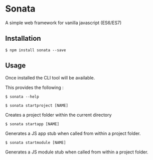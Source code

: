 Sonata
=========

A simple web framework for vanilla javascript (ES6/ES7)

## Installation

```
$ npm install sonata --save
```
    
## Usage

Once installed the CLI tool will be available. 

This provides the following : 

```
$ sonata --help
```


```
$ sonata startproject [NAME]
```

Creates a project folder within the current directory

```
$ sonata startapp [NAME]
```

Generates a JS app stub when called from within a project folder.

```
$ sonata startmodule [NAME]
```

Generates a JS module stub when called from within a project folder. 
